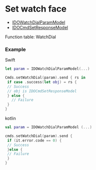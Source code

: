 # Set watch face 
* [IDOWatchDialParamModel](../model/IDOWatchDialParamModel.md)
* [IDOCmdSetResponseModel](../model/IDOCmdSetResponseModel.md)

Function table: WatchDial

### Example


Swift
```swift
let param = IDOWatchDialParamModel(...)

Cmds.setWatchDial(param).send { rs in
 if case .success(let obj) = rs {
 // Success
 // obj is IDOCmdSetResponseModel
 } else {
   // Failure
 }
} 
```

kotlin
```Kotlin
val param = IDOWatchDialParamModel (...) 

cmds.setWatchDial(param).send {
 if (it.error.code == 0) {
 // Success
 }else {
 // Failure
 }
}
```
